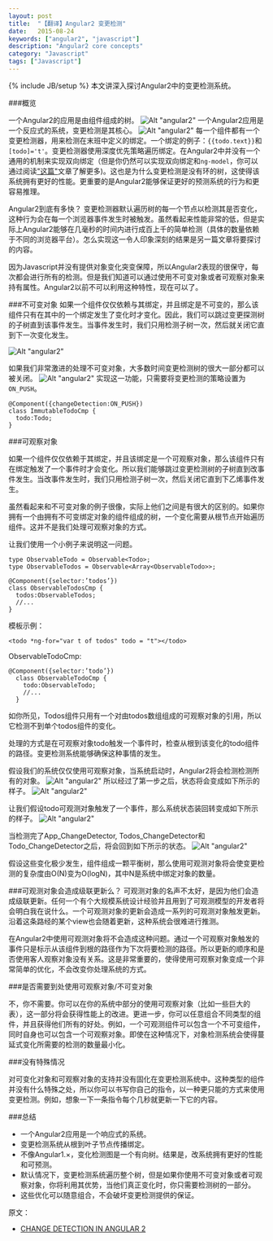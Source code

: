 ```yaml
---
layout: post
title:  "【翻译】Angular2 变更检测"
date:   2015-08-24
keywords: ["angular2", "javascript"]
description: "Angular2 core concepts"
category: "Javascript"
tags: ["Javascript"]
---
```

{% include JB/setup %}
本文讲深入探讨Angular2中的变更检测系统。

###概览

一个Angular2的应用是由组件组成的树。
![Alt "angular2"](/assets/images/tumblr_njb2puhhEa1qc0howo1_1280.png)
一个Angular2应用是一个反应式的系统，变更检测是其核心。
![Alt "angular2"](/assets/images/tumblr_njb2puhhEa1qc0howo2_1280.png)
每一个组件都有一个变更检测器，用来检测在末班中定义的绑定。一个绑定的例子：`{{todo.text}}`和`[todo]='t'`。变更检测器使用深度优先策略遍历绑定。在Angular2中并没有一个通用的机制来实现双向绑定（但是你仍然可以实现双向绑定和`ng-model`，你可以通过阅读["这篇"](http://victorsavkin.com/post/119943127151/angular-2-template-syntax)文章了解更多)。这也是为什么变更检测是没有环的树，这使得该系统拥有更好的性能。更重要的是Angular2能够保证更好的预测系统的行为和更容易推理。

Angular2到底有多快？
变更检测器默认遍历树的每一个节点以检测其是否变化，这种行为会在每一个浏览器事件发生时被触发。虽然看起来性能非常的低，但是实际上Angular2能够在几毫秒的时间内进行成百上千的简单检测（具体的数量依赖于不同的浏览器平台）。怎么实现这一令人印象深刻的结果是另一篇文章将要探讨的内容。

因为Javascript并没有提供对象变化突变保障，所以Angular2表现的很保守，每次都会进行所有的检测。但是我们知道可以通过使用不可变对象或者可观察对象来持有属性。Angular2以前不可以利用这种特性，现在可以了。

###不可变对象
如果一个组件仅仅依赖与其绑定，并且绑定是不可变的，那么该组件只有在其中的一个绑定发生了变化时才变化。因此，我们可以跳过变更探测树的子树直到该事件发生。当事件发生时，我们只用检测子树一次，然后就关闭它直到下一次变化发生。

![Alt "angular2"](/assets/images/tumblr_njb2puhhEa1qc0howo3_1280.png)

如果我们非常激进的处理不可变对象，大多数时间变更检测树的很大一部分都可以被关闭。
![Alt "angular2"](/assets/images/tumblr_njb2puhhEa1qc0howo4_1280.png)
实现这一功能，只需要将变更检测的策略设置为`ON_PUSH`。

    @Component({changeDetection:ON_PUSH})
    class ImmutableTodoCmp {
      todo:Todo; 
    }

###可观察对象

如果一个组件仅仅依赖于其绑定，并且该绑定是一个可观察对象，那么该组件只有在绑定触发了一个事件时才会变化。所以我们能够跳过变更检测树的子树直到改事件发生。当改事件发生时，我们只用检测子树一次，然后关闭它直到下乙烯事件发生。

虽然看起来和不可变对象的例子很像，实际上他们之间是有很大的区别的。如果你拥有一个由拥有不可变绑定对象的组件组成的树，一个变化需要从根节点开始遍历组件。这并不是我们处理可观察对象的方式。

让我们使用一个小例子来说明这一问题。

    type ObservableTodo = Observable<Todo>;
    type ObservableTodos = Observable<Array<ObservableTodo>>;

    @Component({selector:’todos’})
    class ObservableTodosCmp {
      todos:ObservableTodos;
      //...
    }

模板示例：

    <todo *ng-for="var t of todos" todo = "t"></todo>

 ObservableTodoCmp:

    @Component({selector:’todo’})
      class ObservableTodoCmp {
        todo:ObservableTodo;
        //...
      }

如你所见，Todos组件只用有一个对由todos数组组成的可观察对象的引用，所以它检测不到单个todos组件的变化。

处理的方式是在可观察对象todo触发一个事件时，检查从根到该变化的todo组件的路径。变更检测系统能够确保这种事情的发生。

假设我们的系统仅仅使用可观察对象，当系统启动时，Angular2将会检测检测所有的对象。
![Alt "angular2"](/assets/images/tumblr_njb2puhhEa1qc0howo5_1280.png)
所以经过了第一步之后，状态将会变成如下所示的样子。
![Alt "angular2"](/assets/images/tumblr_njb2puhhEa1qc0howo6_1280.png)

让我们假设todo可观测对象触发了一个事件，那么系统状态装回转变成如下所示的样子。
![Alt "angular2"](/assets/images/tumblr_njb2puhhEa1qc0howo7_1280.png)

当检测完了App_ChangeDetector, Todos_ChangeDetector和Todo_ChangeDetector之后，将会回到如下所示的状态。
![Alt "angular2"](/assets/images/tumblr_njb2puhhEa1qc0howo6_1280.png)

假设这些变化极少发生，组件组成一颗平衡树，那么使用可观测对象将会使变更检测的复杂度由O(N)变为O(logN)，其中N是系统中绑定对象的数量。

###可观测对象会造成级联更新么？
可观测对象的名声不太好，是因为他们会造成级联更新。任何一个有个大规模系统设计经验并且用到了可观测模型的开发者将会明白我在说什么。一个可观测对象的更新会造成一系列的可观测对象触发更新。沿着这条路经的某个view也会随着更新，这种系统会很难进行推测。

在Angular2中使用可观测对象将不会造成这种问题。通过一个可观察对象触发的事件只是标示从该组件到根的路径作为下次将要检测的路径。所以更新的顺序和是否使用客人观察对象没有关系。这是非常重要的，使得使用可观察对象变成一个非常简单的优化，不会改变你处理系统的方式。

###是否需要到处使用可观察对象/不可变对象

不，你不需要。你可以在你的系统中部分的使用可观察对象（比如一些巨大的表），这一部分将会获得性能上的改进。更进一步，你可以任意组合不同类型的组件，并且获得他们所有的好处。例如，一个可观测组件可以包含一个不可变组件，同时自身也可以包含一个可观察对象。即使在这种情况下，对象检测系统会使得蔓延式变化所需要的检测的数量最小化。

###没有特殊情况

对可变化对象和可观察对象的支持并没有固化在变更检测系统中。这种类型的组件并没有什么特殊之处，所以你可以书写你自己的指令，以一种更只能的方式来使用变更检测。例如，想象一下一条指令每个几秒就更新一下它的内容。

###总结

* 一个Angular2应用是一个响应式的系统。
* 变更检测系统从根到叶子节点传播绑定。
* 不像Angular1.×，变化检测图是一个有向树。结果是，改系统拥有更好的性能和可预测。
* 默认情况下，变更检测系统遍历整个树，但是如果你使用不可变对象或者可观察对象，你将利用其优势，当他们真正变化时，你只需要检测树的一部分。
* 这些优化可以随意组合，不会破坏变更检测提供的保证。

原文：

- [CHANGE DETECTION IN ANGULAR 2](http://victorsavkin.com/post/110170125256/change-detection-in-angular-2 "CHANGE DETECTION IN ANGULAR 2")
